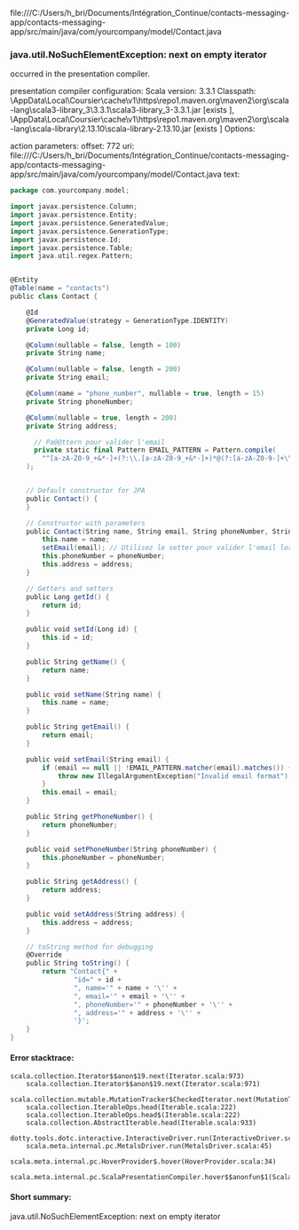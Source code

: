 file:///C:/Users/h_bri/Documents/Intégration_Continue/contacts-messaging-app/contacts-messaging-app/src/main/java/com/yourcompany/model/Contact.java
### java.util.NoSuchElementException: next on empty iterator

occurred in the presentation compiler.

presentation compiler configuration:
Scala version: 3.3.1
Classpath:
<HOME>\AppData\Local\Coursier\cache\v1\https\repo1.maven.org\maven2\org\scala-lang\scala3-library_3\3.3.1\scala3-library_3-3.3.1.jar [exists ], <HOME>\AppData\Local\Coursier\cache\v1\https\repo1.maven.org\maven2\org\scala-lang\scala-library\2.13.10\scala-library-2.13.10.jar [exists ]
Options:



action parameters:
offset: 772
uri: file:///C:/Users/h_bri/Documents/Intégration_Continue/contacts-messaging-app/contacts-messaging-app/src/main/java/com/yourcompany/model/Contact.java
text:
```scala
package com.yourcompany.model;

import javax.persistence.Column;
import javax.persistence.Entity;
import javax.persistence.GeneratedValue;
import javax.persistence.GenerationType;
import javax.persistence.Id;
import javax.persistence.Table;
import java.util.regex.Pattern;


@Entity
@Table(name = "contacts")
public class Contact {

    @Id
    @GeneratedValue(strategy = GenerationType.IDENTITY)
    private Long id;

    @Column(nullable = false, length = 100)
    private String name;

    @Column(nullable = false, length = 200)
    private String email;

    @Column(name = "phone_number", nullable = true, length = 15)
    private String phoneNumber;

    @Column(nullable = true, length = 200)
    private String address;

      // Pa@@ttern pour valider l'email
      private static final Pattern EMAIL_PATTERN = Pattern.compile(
        "^[a-zA-Z0-9_+&*-]+(?:\\.[a-zA-Z0-9_+&*-]+)*@(?:[a-zA-Z0-9-]+\\.)+[a-zA-Z]{2,7}$"
    );


    // Default constructor for JPA
    public Contact() {
    }

    // Constructor with parameters
    public Contact(String name, String email, String phoneNumber, String address) {
        this.name = name;
        setEmail(email); // Utilisez le setter pour valider l'email lors de la création
        this.phoneNumber = phoneNumber;
        this.address = address;
    }

    // Getters and setters
    public Long getId() {
        return id;
    }

    public void setId(Long id) {
        this.id = id;
    }

    public String getName() {
        return name;
    }

    public void setName(String name) {
        this.name = name;
    }

    public String getEmail() {
        return email;
    }

    public void setEmail(String email) {
        if (email == null || !EMAIL_PATTERN.matcher(email).matches()) {
            throw new IllegalArgumentException("Invalid email format");
        }
        this.email = email;
    }

    public String getPhoneNumber() {
        return phoneNumber;
    }

    public void setPhoneNumber(String phoneNumber) {
        this.phoneNumber = phoneNumber;
    }

    public String getAddress() {
        return address;
    }

    public void setAddress(String address) {
        this.address = address;
    }

    // toString method for debugging
    @Override
    public String toString() {
        return "Contact{" +
                "id=" + id +
                ", name='" + name + '\'' +
                ", email='" + email + '\'' +
                ", phoneNumber='" + phoneNumber + '\'' +
                ", address='" + address + '\'' +
                '}';
    }
}

```



#### Error stacktrace:

```
scala.collection.Iterator$$anon$19.next(Iterator.scala:973)
	scala.collection.Iterator$$anon$19.next(Iterator.scala:971)
	scala.collection.mutable.MutationTracker$CheckedIterator.next(MutationTracker.scala:76)
	scala.collection.IterableOps.head(Iterable.scala:222)
	scala.collection.IterableOps.head$(Iterable.scala:222)
	scala.collection.AbstractIterable.head(Iterable.scala:933)
	dotty.tools.dotc.interactive.InteractiveDriver.run(InteractiveDriver.scala:168)
	scala.meta.internal.pc.MetalsDriver.run(MetalsDriver.scala:45)
	scala.meta.internal.pc.HoverProvider$.hover(HoverProvider.scala:34)
	scala.meta.internal.pc.ScalaPresentationCompiler.hover$$anonfun$1(ScalaPresentationCompiler.scala:352)
```
#### Short summary: 

java.util.NoSuchElementException: next on empty iterator